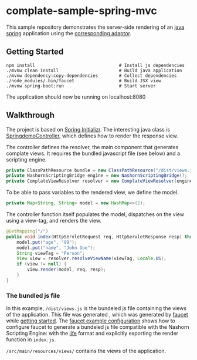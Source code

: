 # complate-sample-spring-mvc

 This sample repository demonstrates the server-side rendering of an 
[java spring](https://spring.io) application using the
[corresponding adaptor](https://github.com/complate/complate-spring-mvc).

## Getting Started

```shell script
npm install                                # Install js dependencies
./mvnw clean install                       # Build java application
./mvnw dependency:copy-dependencies        # Collect dependencies
./node_modules/.bin/faucet                 # Build JSX view
./mvnw spring-boot:run                     # Start server
```

The application should now be running on localhost:8080

## Walkthrough

The project is based on [Spring Initializr](https://start.spring.io/). The
interesting java class is
[SpringdemoController](src/main/java/com/github/complate/springdemo/SpringDemoConttroller.java),
which defines how to render the response view.

The controller defines the resolver, the main component that generates
 complate views. It requires the bundled javascript file (see below) and a scripting engine.

```java
private ClassPathResource bundle = new ClassPathResource("/dist/views.js");
private NashornScriptingBridge engine = new NashornScriptingBridge();
private ComplateViewResolver resolver = new ComplateViewResolver(engine, bundle);
```

To be able to pass variables to the rendered view, we define the model.

```java
private Map<String, String> model = new HashMap<>(2);
```

The controller function itself populates the model, dispatches on the view using a view-tag, and renders the view.

```java
@GetMapping("/")
public void index(HttpServletRequest req, HttpServletResponse resp) throws Exception {
    model.put("age", "99");
    model.put("name", "John Doe");
    String viewTag = "Person";
    View view = resolver.resolveViewName(viewTag, Locale.US);
    if (view != null) {
        view.render(model, req, resp);
    }
}
```

### The bundled js file

In this example, `/dist/views.js` is the bundeled js file containing the
views of the application. This file was generated , which was generated
by [faucet](https://faucet-pipeline.org) while [getting started](#getting-started). The 
[faucet example configuration](faucet.config.js) shows how to configure
faucet to generate a bundeled js file compatible with the Nashorn Scripting
Engine: with the [iife](https://developer.mozilla.org/en-US/docs/Glossary/IIFE
) format and explicitly exporting the render function in `index.js`.

`/src/main/resources/views/` contains the views of the application.

